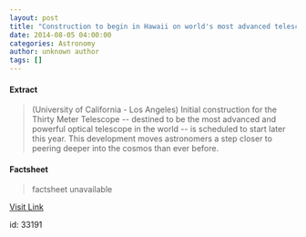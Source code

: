 ```yaml
---
layout: post
title: "Construction to begin in Hawaii on world's most advanced telescope"
date: 2014-08-05 04:00:00
categories: Astronomy
author: unknown author
tags: []
---
```



#### Extract
>(University of California - Los Angeles) Initial construction for the Thirty Meter Telescope -- destined to be the most advanced and powerful optical telescope in the world -- is scheduled to start later this year. This development moves astronomers a step closer to peering deeper into the cosmos than ever before.

#### Factsheet
>factsheet unavailable

[Visit Link](http://www.eurekalert.org/pub_releases/2014-08/uoc--ctb080514.php)

id:   33191
